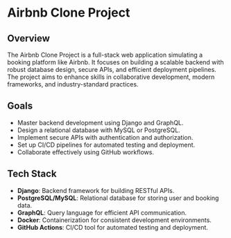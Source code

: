 
# Airbnb Clone Project

## Overview
The Airbnb Clone Project is a full-stack web application simulating a booking platform like Airbnb. It focuses on building a scalable backend with robust database design, secure APIs, and efficient deployment pipelines. The project aims to enhance skills in collaborative development, modern frameworks, and industry-standard practices.

## Goals
- Master backend development using Django and GraphQL.
- Design a relational database with MySQL or PostgreSQL.
- Implement secure APIs with authentication and authorization.
- Set up CI/CD pipelines for automated testing and deployment.
- Collaborate effectively using GitHub workflows.

## Tech Stack
- **Django**: Backend framework for building RESTful APIs.
- **PostgreSQL/MySQL**: Relational database for storing user and booking data.
- **GraphQL**: Query language for efficient API communication.
- **Docker**: Containerization for consistent development environments.
- **GitHub Actions**: CI/CD tool for automated testing and deployment.






